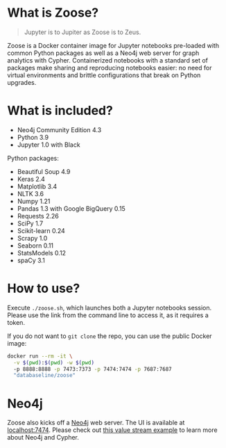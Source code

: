 # What is Zoose?

> Jupyter is to Jupiter as Zoose is to Zeus.

Zoose is a Docker container image for Jupyter notebooks pre-loaded with common Python packages
as well as a Neo4j web server for graph analytics with Cypher.
Containerized notebooks with a standard set of packages make sharing and reproducing notebooks
easier: no need for virtual environments and brittle configurations that break on Python upgrades.

# What is included?

- Neo4j Community Edition 4.3
- Python 3.9 
- Jupyter 1.0 with Black

Python packages:
- Beautiful Soup 4.9
- Keras 2.4
- Matplotlib 3.4
- NLTK 3.6
- Numpy 1.21
- Pandas 1.3 with Google BigQuery 0.15
- Requests 2.26
- SciPy 1.7
- Scikit-learn 0.24
- Scrapy 1.0
- Seaborn 0.11
- StatsModels 0.12
- spaCy 3.1

# How to use?

Execute `./zoose.sh`, which launches both a Jupyter notebooks session.
Please use the link from the command line to access it, as it requires a token.

If you do not want to `git clone` the repo, you can use the public Docker image:

```bash
docker run --rm -it \
  -v $(pwd):$(pwd) -w $(pwd) 
  -p 8888:8888 -p 7473:7373 -p 7474:7474 -p 7687:7687 
  "databaseline/zoose"
```

# Neo4j

Zoose also kicks off a [Neo4j](https://neo4j.com) web server. 
The UI is available at [localhost:7474](https://127.0.0.1:7474).
Please check out [this value stream example](https://databaseline.tech/mapping-a-value-stream-in-neo4j/)
to learn more about Neo4j and Cypher.
